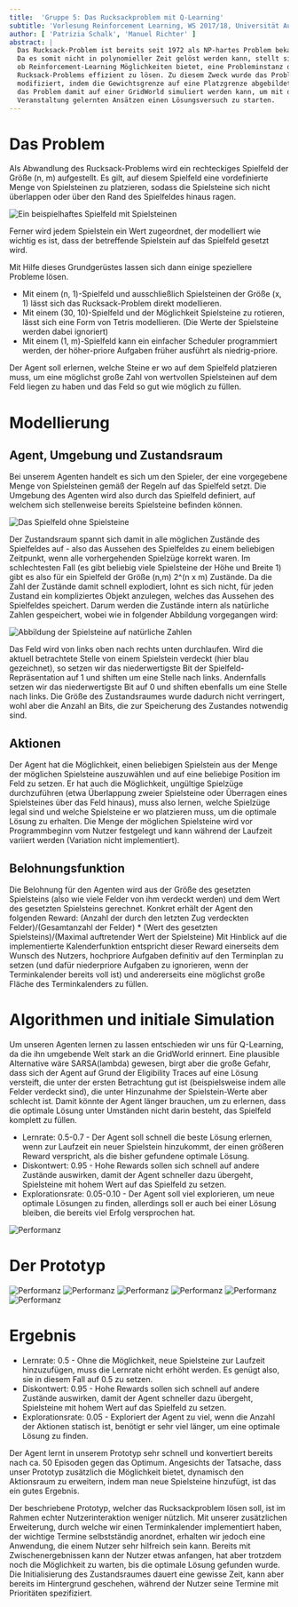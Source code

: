 ```yaml
---
title:  'Gruppe 5: Das Rucksackproblem mit Q-Learning'
subtitle: 'Vorlesung Reinforcement Learning, WS 2017/18, Universität Augsburg'
author: [ 'Patrizia Schalk', 'Manuel Richter' ]
abstract: |
  Das Rucksack-Problem ist bereits seit 1972 als NP-hartes Problem bekannt. 
  Da es somit nicht in polynomieller Zeit gelöst werden kann, stellt sich die Frage, 
  ob Reinforcement-Learning Möglichkeiten bietet, eine Probleminstanz des 
  Rucksack-Problems effizient zu lösen. Zu diesem Zweck wurde das Problem leicht 
  modifiziert, indem die Gewichtsgrenze auf eine Platzgrenze abgebildet wurde und 
  das Problem damit auf einer GridWorld simuliert werden kann, um mit den in der 
  Veranstaltung gelernten Ansätzen einen Lösungsversuch zu starten.
---
```







# Das Problem


Als Abwandlung des Rucksack-Problems wird ein rechteckiges Spielfeld der Größe (n, m) aufgestellt. Es gilt, auf diesem Spielfeld eine vordefinierte Menge von Spielsteinen zu platzieren, sodass die Spielsteine sich nicht überlappen oder über den Rand des Spielfeldes hinaus ragen. 

![Ein beispielhaftes Spielfeld mit Spielsteinen](figures/Spielfeld.png)

Ferner wird jedem Spielstein ein Wert zugeordnet, der modelliert wie wichtig es ist, dass der betreffende Spielstein auf das Spielfeld gesetzt wird.


Mit Hilfe dieses Grundgerüstes lassen sich dann einige speziellere Probleme lösen.

* Mit einem (n, 1)-Spielfeld und ausschließlich Spielsteinen der Größe (x, 1) lässt sich das Rucksack-Problem direkt modellieren.
* Mit einem (30, 10)-Spielfeld und der Möglichkeit Spielsteine zu rotieren, lässt sich eine Form von Tetris modellieren. (Die Werte der Spielsteine werden dabei ignoriert)
* Mit einem (1, m)-Spielfeld kann ein einfacher Scheduler programmiert werden, der höher-priore Aufgaben früher ausführt als niedrig-priore.

Der Agent soll erlernen, welche Steine er wo auf dem Spielfeld platzieren muss, um eine möglichst große Zahl von wertvollen Spielsteinen auf dem Feld liegen zu haben und das Feld so gut wie möglich zu füllen.

# Modellierung



## Agent, Umgebung und Zustandsraum

Bei unserem Agenten handelt es sich um den Spieler, der eine vorgegebene Menge von Spielsteinen gemäß der Regeln auf das Spielfeld setzt.
Die Umgebung des Agenten wird also durch das Spielfeld definiert, auf welchem sich stellenweise bereits Spielsteine befinden können.

![Das Spielfeld ohne Spielsteine](figures/Spielfeld_clear.png)

Der Zustandsraum spannt sich damit in alle möglichen Zustände des Spielfeldes auf - also das Aussehen des Spielfeldes zu einem beliebigen Zeitpunkt, wenn alle vorhergehenden Spielzüge korrekt waren. Im schlechtesten Fall (es gibt beliebig viele Spielsteine der Höhe und Breite 1) gibt es also für ein Spielfeld der Größe (n,m) 2^(n x m) Zustände.
Da die Zahl der Zustände damit schnell explodiert, lohnt es sich nicht, für jeden Zustand ein kompliziertes Objekt anzulegen, welches das Aussehen des Spielfeldes speichert. 
Darum werden die Zustände intern als natürliche Zahlen gespeichert, wobei wie in folgender Abbildung vorgegangen wird:

![Abbildung der Spielsteine auf natürliche Zahlen](figures/Spielfeld_representation.png)

Das Feld wird von links oben nach rechts unten durchlaufen. Wird die aktuell betrachtete Stelle von einem Spielstein verdeckt (hier blau gezeichnet), so setzen wir das niederwertigste Bit der Spielfeld-Repräsentation auf 1 und shiften um eine Stelle nach links. Andernfalls setzen wir das niederwertigste Bit auf 0 und shiften ebenfalls um eine Stelle nach links.
Die Größe des Zustandsraumes wurde dadurch nicht verringert, wohl aber die Anzahl an Bits, die zur Speicherung des Zustandes notwendig sind.





## Aktionen


Der Agent hat die Möglichkeit, einen beliebigen Spielstein aus der Menge der möglichen Spielsteine auszuwählen und auf eine beliebige Position im Feld zu setzen.
Er hat auch die Möglichkeit, ungültige Spielzüge durchzuführen (etwa Überlappung zweier Spielsteine oder Überragen eines Spielsteines über das Feld hinaus), muss also lernen, welche Spielzüge legal sind und welche Spielsteine er wo platzieren muss, um die optimale Lösung zu erhalten.
Die Menge der möglichen Spielsteine wird vor Programmbeginn vom Nutzer festgelegt und kann während der Laufzeit variiert werden (Variation nicht implementiert).





## Belohnungsfunktion


Die Belohnung für den Agenten wird aus der Größe des gesetzten Spielsteins (also wie viele Felder von ihm verdeckt werden) und dem Wert des gesetzten Spielsteins gerechnet.
Konkret erhält der Agent den folgenden Reward: (Anzahl der durch den letzten Zug verdeckten Felder)/(Gesamtanzahl der Felder) * (Wert des gesetzten Spielsteins)/(Maximal auftretender Wert der Spielsteine)
Mit Hinblick auf die implementierte Kalenderfunktion entspricht dieser Reward einerseits dem Wunsch des Nutzers, hochpriore Aufgaben definitiv auf den Terminplan zu setzen (und dafür niederpriore Aufgaben zu ignorieren, wenn der Terminkalender bereits voll ist) und andererseits eine möglichst große Fläche des Terminkalenders zu füllen.





# Algorithmen und initiale Simulation

Um unseren Agenten lernen zu lassen entschieden wir uns für Q-Learning, da die ihn umgebende Welt stark an die GridWorld erinnert.
Eine plausible Alternative wäre SARSA(lambda) gewesen, birgt aber die große Gefahr, dass sich der Agent auf Grund der Eligibility Traces auf eine Lösung versteift, die unter der ersten Betrachtung gut ist (beispielsweise indem alle Felder verdeckt sind), die unter Hinzunahme der Spielstein-Werte aber schlecht ist. Damit könnte der Agent länger brauchen, um zu erlernen, dass die optimale Lösung unter Umständen nicht darin besteht, das Spielfeld komplett zu füllen.


* Lernrate: 0.5-0.7 - Der Agent soll schnell die beste Lösung erlernen, wenn zur Laufzeit ein neuer Spielstein hinzukommt, der einen größeren Reward verspricht, als die bisher gefundene optimale Lösung.
* Diskontwert: 0.95 - Hohe Rewards sollen sich schnell auf andere Zustände auswirken, damit der Agent schneller dazu übergeht, Spielsteine mit hohem Wert auf das Spielfeld zu setzen.
* Explorationsrate: 0.05-0.10 - Der Agent soll viel explorieren, um neue optimale Lösungen zu finden, allerdings soll er auch bei einer Lösung bleiben, die bereits viel Erfolg versprochen hat.

![Performanz](figures/performance.png)

# Der Prototyp

![Performanz](figures/Screenshot1.png)
![Performanz](figures/Screenshot2.png)
![Performanz](figures/Screenshot3.png)
![Performanz](figures/Screenshot4.png)
![Performanz](figures/Screenshot5.png)
![Performanz](figures/Screenshot6.png)


# Ergebnis

* Lernrate: 0.5 - Ohne die Möglichkeit, neue Spielsteine zur Laufzeit hinzuzufügen, muss die Lernrate nicht erhöht werden. Es genügt also, sie in diesem Fall auf 0.5 zu setzen.
* Diskontwert: 0.95 - Hohe Rewards sollen sich schnell auf andere Zustände auswirken, damit der Agent schneller dazu übergeht, Spielsteine mit hohem Wert auf das Spielfeld zu setzen.
* Explorationsrate: 0.05 - Exploriert der Agent zu viel, wenn die Anzahl der Aktionen statisch ist, benötigt er sehr viel länger, um eine optimale Lösung zu finden.


Der Agent lernt in unserem Prototyp sehr schnell und konvertiert bereits nach ca. 50 Episoden gegen das Optimum. 
Angesichts der Tatsache, dass unser Prototyp zusätzlich die Möglichkeit bietet, dynamisch den Aktionsraum zu erweitern, indem man neue Spielsteine hinzufügt, ist das ein gutes Ergebnis.

Der beschriebene Prototyp, welcher das Rucksackproblem lösen soll, ist im Rahmen echter Nutzerinteraktion weniger nützlich.
Mit unserer zusätzlichen Erweiterung, durch welche wir einen Terminkalender implementiert haben, der wichtige Termine selbstständig anordnet, erhalten wir jedoch eine Anwendung, die einem Nutzer sehr hilfreich sein kann.
Bereits mit Zwischenergebnissen kann der Nutzer etwas anfangen, hat aber trotzdem noch die Möglichkeit zu warten, bis die optimale Lösung gefunden wurde.
Die Initialisierung des Zustandsraumes dauert eine gewisse Zeit, kann aber bereits im Hintergrund geschehen, während der Nutzer seine Termine mit Prioritäten spezifiziert.